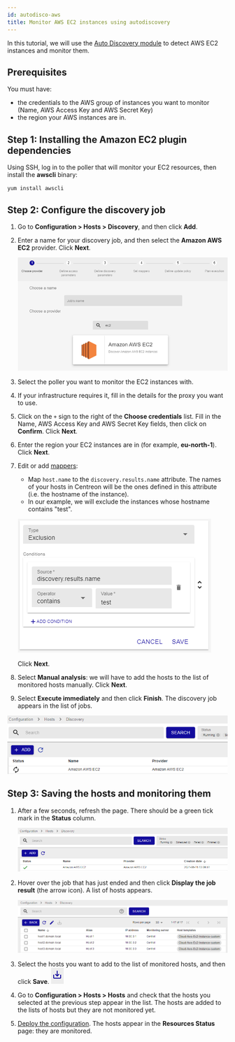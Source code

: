 ```yaml
---
id: autodisco-aws
title: Monitor AWS EC2 instances using autodiscovery
---
```


In this tutorial, we will use the [Auto Discovery module](../monitoring/discovery/hosts-discovery.md) to detect AWS EC2 instances and monitor them.

## Prerequisites

You must have:

* the credentials to the AWS group of instances you want to monitor (Name, AWS Access Key and AWS Secret Key)
* the region your AWS instances are in.

## Step 1: Installing the Amazon EC2 plugin dependencies

Using SSH, log in to the poller that will monitor your EC2 resources, then install the **awscli** binary:

```shell
yum install awscli
```

## Step 2: Configure the discovery job

1. Go to **Configuration > Hosts > Discovery**, and then click **Add**.

2. Enter a name for your discovery job, and then select the **Amazon AWS EC2** provider. Click **Next**.

    ![image](../assets/getting-started/tutorials/aws-provider.png)

3. Select the poller you want to monitor the EC2 instances with.

4. If your infrastructure requires it, fill in the details for the proxy you want to use.

5. Click on the `+` sign to the right of the **Choose credentials** list. Fill in the Name, AWS Access Key and AWS Secret Key fields, then click on **Confirm**. Click **Next**.

6. Enter the region your EC2 instances are in (for example, **eu-north-1**). Click **Next**.

7. Edit or add [mappers](../monitoring/discovery/hosts-discovery.md#how-to-use-mappers):
    * Map `host.name` to the `discovery.results.name` attribute. The names of your hosts in Centreon will be the ones defined in this attribute (i.e. the hostname of the instance).
    * In our example, we will exclude the instances whose hostname contains "test".

    ![image](../assets/getting-started/tutorials/aws-mapper.png)

    Click **Next**.

8. Select **Manual analysis**: we will have to add the hosts to the list of monitored hosts manually. Click **Next**.

9. Select **Execute immediately** and then click **Finish**. The discovery job appears in the list of jobs.

  ![image](../assets/getting-started/tutorials/aws-listofjobs.png)

## Step 3: Saving the hosts and monitoring them

1. After a few seconds, refresh the page. There should be a green tick mark in the **Status** column.

    ![image](../assets/getting-started/tutorials/aws-success.png)

2. Hover over the job that has just ended and then click **Display the job result** (the arrow icon). A list of hosts appears.

    ![image](../assets/getting-started/tutorials/aws-results.png)

3. Select the hosts you want to add to the list of monitored hosts, and then click **Save**. ![image](../assets/getting-started/tutorials/aws-save.png)

4. Go to **Configuration > Hosts > Hosts** and check that the hosts you selected at the previous step appear in the list. The hosts are added to the lists of hosts but they are not monitored yet.

5. [Deploy the configuration](../monitoring/monitoring-servers/deploying-a-configuration.md). The hosts appear in the **Resources Status** page: they are monitored.
